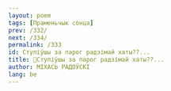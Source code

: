 ```yaml
---
layout: poem
tags: [Праменьчык сонца]
prev: /332/
next: /334/
permalink: /333
id: Ступіўшы за парог радзімай хаты??...
title: 🚧Ступіўшы за парог радзімай хаты??...
author: МІХАСЬ РАДОЎСКІ
lang: be
---
```



